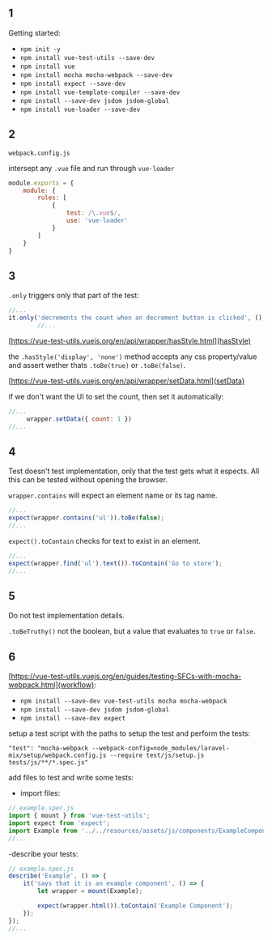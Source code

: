## 1

Getting started:

- `npm init -y`
- `npm install vue-test-utils --save-dev`
- `npm install vue`
- `npm install mocha mocha-webpack --save-dev`
- `npm install expect --save-dev`
- `npm install vue-template-compiler --save-dev`
- `npm install --save-dev jsdom jsdom-global`
- `npm install vue-loader --save-dev`

## 2

`webpack.config.js`

intersept any `.vue` file and run through `vue-loader`

```javascript
module.exports = {
    module: {
        rules: [
            {
                test: /\.vue$/,
                use: 'vue-loader'
            }
        ]
    }
}
```

## 3

`.only` triggers only that part of the test:

```javascript
//...
it.only('decrements the count when an decrement button is clicked', () => {
        //...
```

[https://vue-test-utils.vuejs.org/en/api/wrapper/hasStyle.html](hasStyle)


the `.hasStyle('display', 'none')` method accepts any css property/value and assert wether thats `.toBe(true)` or `.toBe(false)`.

[https://vue-test-utils.vuejs.org/en/api/wrapper/setData.html](setData)

if we don't want the UI to set the count, then set it automatically:

```javascript
//...
     wrapper.setData({ count: 1 })
//...
```

## 4

Test doesn't test implementation, only that the test gets what it espects.  All this can be tested without opening the browser.

`wrapper.contains` will expect an element name or its tag name.

```javascript
//...
expect(wrapper.contains('ul')).toBe(false);
//...
```

`expect().toContain` checks for text to exist in an element.

```javascript
//...
expect(wrapper.find('ul').text()).toContain('Go to store');
//...
```

## 5

Do not test implementation details.

`.toBeTruthy()` not the boolean, but a value that evaluates to `true` or `false`.

## 6

[https://vue-test-utils.vuejs.org/en/guides/testing-SFCs-with-mocha-webpack.html](workflow):

- `npm install --save-dev vue-test-utils mocha mocha-webpack`
- `npm install --save-dev jsdom jsdom-global`
- `npm install --save-dev expect`

setup a test script with the paths to setup the test and perform the tests:

`"test": "mocha-webpack --webpack-config=node_modules/laravel-mix/setup/webpack.config.js --require test/js/setup.js tests/js/**/*.spec.js"`

add files to test and write some tests:

- import files:

```javascript
// example.spec.js
import { mount } from 'vue-test-utils';
import expect from 'expect';
import Example from '../../resources/assets/js/components/ExampleComponent.vue';
//...
```

-describe your tests:

```javascript
// example.spec.js
describe('Example', () => {
    it('says that it is an example component', () => {
        let wrapper = mount(Example);

        expect(wrapper.html()).toContain('Example Component');
    });
});
//...
```